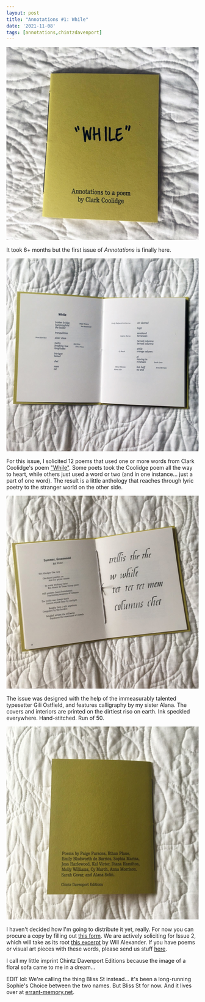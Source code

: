 ```yaml
---
layout: post
title: "Annotations #1: While"
date: '2021-11-08'
tags: [annotations,chintzdavenport]
---
```


![while 1](/assets/signal-2021-10-27-091017_001.jpeg)

<p>It took 6+ months but the first issue of <em>Annotations</em> is finally here.</p>

![while 2](/assets/signal-2021-10-27-091017_002.jpeg)

<p>For this issue, I solicited 12 poems that used one or more words from Clark Coolidge's poem <a href="https://serenasol.in/2021/02/while-by-clark-coolidge">"While"</a>. Some poets took the Coolidge poem all the way to heart, while others just used a word or two (and in one instance... just a part of one word). The result is a little anthology that reaches through lyric poetry to the stranger world on the other side.</p> 

![while 3](/assets/signal-2021-10-27-091017_003.jpeg)

<p>The issue was designed with the help of the immeasurably talented typesetter Gili Ostfield, and features calligraphy by my sister Alana. The covers and interiors are printed on the dirtiest riso on earth. Ink speckled everywhere. Hand-stitched. Run of 50.</p>

![while 4](/assets/signal-2021-10-27-091017_004.jpeg)

<p>I haven't decided how I'm going to distribute it yet, really. For now you can procure a copy by filling out <a href="https://docs.google.com/forms/d/1AXXGbqyHrfWRqqR9x-Eqqb2rRBvjW7FR2egvqJ_qowM/edit">this form</a>. We are actively soliciting for Issue 2, which will take as its root <a href="https://serenasol.in/2021/08/from-will-alexanders-across-the-vapour-gulf">this excerpt</a> by Will Alexander. If you have poems or visual art pieces with these words, please send us stuff <a href="https://docs.google.com/forms/d/e/1FAIpQLSdJlRRhtJf0JxX6aeppo0wmx5H9lNLOCiDTAyEzArEDzhZfRw/viewform">here</a>.</p> 

<p>I call my little imprint Chintz Davenport Editions because the image of a floral sofa came to me in a dream...</p>

<p>EDIT lol: We're calling the thing Bliss St instead... it's been a long-running Sophie's Choice between the two names. But Bliss St for now. And it lives over at <a href="http://errant-memory.net">errant-memory.net</a>.</p>